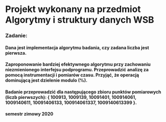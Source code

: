 # Projekt wykonany na przedmiot Algorytmy i struktury danych WSB 

### Zadanie:
#### Dana jest implementacja algorytmu badania, czy zadana liczba jest pierwsza.
#### Zaproponowanie bardziej efektywnego algorytmu przy zachowaniu niezmienionego interfejsu podprogramu. Przeprowadzić analizę za pomocą instrumentacji i pomiarów czasu. Przyjąć, że operacją dominującą jest dzielenie modulo (%).
#### Badanie przeprowadzić dla następującego zbioru punktów pomiarowych (liczb pierwszych): { 100913, 1009139, 10091401, 100914061, 1009140611, 10091406133, 100914061337, 1009140613399 }.

#### semestr zimowy 2020
